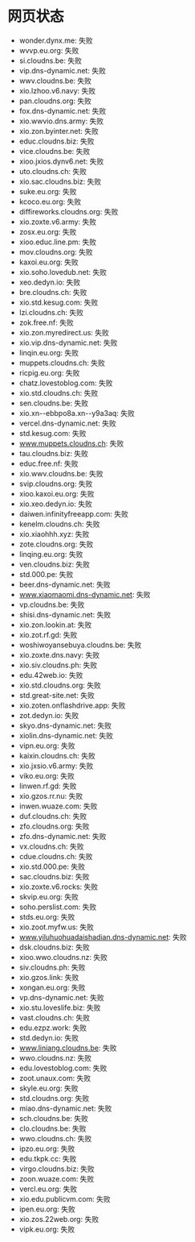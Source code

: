 # 网页状态
- wonder.dynx.me: 失败
- wvvp.eu.org: 失败
- si.cloudns.be: 失败
- vip.dns-dynamic.net: 失败
- wwv.cloudns.be: 失败
- xio.lzhoo.v6.navy: 失败
- pan.cloudns.org: 失败
- fox.dns-dynamic.net: 失败
- xio.wwvio.dns.army: 失败
- xio.zon.byinter.net: 失败
- educ.cloudns.biz: 失败
- vice.cloudns.be: 失败
- xioo.jxios.dynv6.net: 失败
- uto.cloudns.ch: 失败
- xio.sac.cloudns.biz: 失败
- suke.eu.org: 失败
- kcoco.eu.org: 失败
- diffireworks.cloudns.org: 失败
- xio.zoxte.v6.army: 失败
- zosx.eu.org: 失败
- xioo.educ.line.pm: 失败
- mov.cloudns.org: 失败
- kaxoi.eu.org: 失败
- xio.soho.lovedub.net: 失败
- xeo.dedyn.io: 失败
- bre.cloudns.ch: 失败
- xio.std.kesug.com: 失败
- lzi.cloudns.ch: 失败
- zok.free.nf: 失败
- xio.zon.myredirect.us: 失败
- xio.vip.dns-dynamic.net: 失败
- linqin.eu.org: 失败
- muppets.cloudns.ch: 失败
- ricpig.eu.org: 失败
- chatz.lovestoblog.com: 失败
- xio.std.cloudns.ch: 失败
- sen.cloudns.be: 失败
- xio.xn--ebbpo8a.xn--y9a3aq: 失败
- vercel.dns-dynamic.net: 失败
- std.kesug.com: 失败
- www.muppets.cloudns.ch: 失败
- tau.cloudns.biz: 失败
- educ.free.nf: 失败
- xio.wwv.cloudns.be: 失败
- svip.cloudns.org: 失败
- xioo.kaxoi.eu.org: 失败
- xio.xeo.dedyn.io: 失败
- daiwen.infinityfreeapp.com: 失败
- kenelm.cloudns.ch: 失败
- xio.xiaohhh.xyz: 失败
- zote.cloudns.org: 失败
- linqing.eu.org: 失败
- ven.cloudns.biz: 失败
- std.000.pe: 失败
- beer.dns-dynamic.net: 失败
- www.xiaomaomi.dns-dynamic.net: 失败
- vp.cloudns.be: 失败
- shisi.dns-dynamic.net: 失败
- xio.zon.lookin.at: 失败
- xio.zot.rf.gd: 失败
- woshiwoyansebuya.cloudns.be: 失败
- xio.zoxte.dns.navy: 失败
- xio.siv.cloudns.ph: 失败
- edu.42web.io: 失败
- xio.std.cloudns.org: 失败
- std.great-site.net: 失败
- xio.zoten.onflashdrive.app: 失败
- zot.dedyn.io: 失败
- skyo.dns-dynamic.net: 失败
- xiolin.dns-dynamic.net: 失败
- vipn.eu.org: 失败
- kaixin.cloudns.ch: 失败
- xio.jxsio.v6.army: 失败
- viko.eu.org: 失败
- linwen.rf.gd: 失败
- xio.gzos.rr.nu: 失败
- inwen.wuaze.com: 失败
- duf.cloudns.ch: 失败
- zfo.cloudns.org: 失败
- zfo.dns-dynamic.net: 失败
- vx.cloudns.ch: 失败
- cdue.cloudns.ch: 失败
- xio.std.000.pe: 失败
- sac.cloudns.biz: 失败
- xio.zoxte.v6.rocks: 失败
- skvip.eu.org: 失败
- soho.perslist.com: 失败
- stds.eu.org: 失败
- xio.zoot.myfw.us: 失败
- www.yiluhuohuadaishadian.dns-dynamic.net: 失败
- dsk.cloudns.biz: 失败
- xioo.wwo.cloudns.nz: 失败
- siv.cloudns.ph: 失败
- xio.gzos.link: 失败
- xongan.eu.org: 失败
- vp.dns-dynamic.net: 失败
- xio.stu.loveslife.biz: 失败
- vast.cloudns.ch: 失败
- edu.ezpz.work: 失败
- std.dedyn.io: 失败
- www.liniang.cloudns.be: 失败
- wwo.cloudns.nz: 失败
- edu.lovestoblog.com: 失败
- zoot.unaux.com: 失败
- skyle.eu.org: 失败
- std.cloudns.org: 失败
- miao.dns-dynamic.net: 失败
- sch.cloudns.be: 失败
- clo.cloudns.be: 失败
- wwo.cloudns.ch: 失败
- ipzo.eu.org: 失败
- edu.tkpk.cc: 失败
- virgo.cloudns.biz: 失败
- zoon.wuaze.com: 失败
- vercl.eu.org: 失败
- xio.edu.publicvm.com: 失败
- ipen.eu.org: 失败
- xio.zos.22web.org: 失败
- vipk.eu.org: 失败

